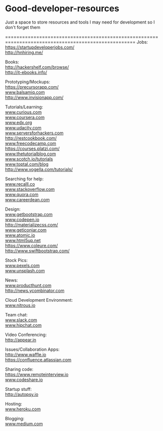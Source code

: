 # Good-developer-resources
Just a space to store resources and tools I may need for development so I don't forget them


====================================================================================================
Jobs:
<br> https://startupdeveloperjobs.com/
<br> http://hnhiring.me/

Books:
<br> http://hackershelf.com/browse/
<br> http://it-ebooks.info/

Prototyping/Mockups:
<br>https://precursorapp.com/
<br> www.balsamiq.com
<br> http://www.invisionapp.com/

Tutorials/Learning:
<br> www.curious.com
<br> www.coursera.com
<br> www.edx.org
<br> www.udacity.com
<br> www.serversforhackers.com
<br> http://restcookbook.com/
<br> www.freecodecamp.com
<br> https://courses.platzi.com/
<br> www.thetutorialblog.com
<br> www.scotch.io/tutorials
<br> www.toptal.com/blog
<br> http://www.vogella.com/tutorials/

Searching for help:
<br> www.recalll.co
<br> www.stackoverflow.com
<br> www.quora.com
<br> www.careerdean.com

Design: 
<br> www.getbootstrap.com
<br> www.codepen.io
<br> http://materializecss.com/
<br> www.geticonjar.com
<br> www.atomic.io
<br> www.html5up.net
<br> https://www.coleure.com/
<br> http://www.swiftbootstrap.com/

Stock Pics:
<br> www.pexels.com
<br> www.unsplash.com

News:
<br> www.producthunt.com
<br> http://news.ycombinator.com

Cloud Development Environment:
<br> www.nitrous.io

Team chat:
<br> www.slack.com
<br> www.hipchat.com

Video Conferencing:
<br> http://appear.in

Issues/Collaboration Apps:
<br> http://www.waffle.io
<br> https://confluence.atlassian.com

Sharing code:
<br> https://www.remoteinterview.io
<br> www.codeshare.io
<br>

Startup stuff:
<br> http://autopsy.io

Hosting:
<br> www.heroku.com

Blogging:
<br> www.medium.com

